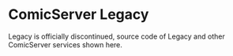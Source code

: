 # ComicServer Legacy
Legacy is officially discontinued, source code of Legacy and other ComicServer services shown here.
